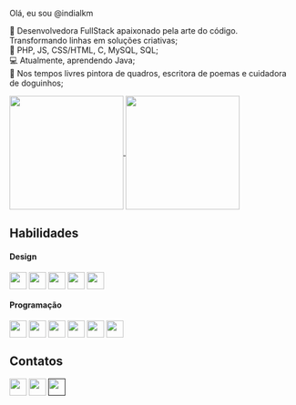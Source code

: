 Olá, eu sou @indialkm

🚀 Desenvolvedora FullStack apaixonado pela arte do código. Transformando linhas em soluções criativas; <br>
🌟 PHP, JS, CSS/HTML, C, MySQL, SQL;<br>
💻 Atualmente, aprendendo Java;<br>
🎯 Nos tempos livres pintora de quadros, escritora de poemas e cuidadora de doguinhos;<br>

<div>
<a href="https://github.com/anuraghazra/github-readme-stats">
  <img height=200 align="center" src="https://github-readme-stats.vercel.app/api?username=indialkm&show_icons=true&theme=monokai" />
</a>
<a href="https://github.com/anuraghazra/convoychat">
  <img height=200 align="center" src="https://github-readme-stats.vercel.app/api/top-langs?username=indialkm&layout=compact&langs_count=8&card_width=320&theme=monokai" />
</a>
</div>

<div>
  <h2>Habilidades</h2>
  <h4>Design</h4>
  <img height=30 align="center" src="https://img.shields.io/badge/Adobe%20After%20Effects-9999FF.svg?style=for-the-badge&logo=Adobe%20After%20Effects&logoColor=white" />
  <img height=30 align="center" src="https://img.shields.io/badge/adobe%20illustrator-%23FF9A00.svg?style=for-the-badge&logo=adobe%20illustrator&logoColor=white" />
  <img height=30 align="center" src="https://img.shields.io/badge/adobe%20photoshop-%2331A8FF.svg?style=for-the-badge&logo=adobe%20photoshop&logoColor=white" />
  <img height=30 align="center" src="https://img.shields.io/badge/Adobe%20Premiere%20Pro-9999FF.svg?style=for-the-badge&logo=Adobe%20Premiere%20Pro&logoColor=white" />
  <img height=30 align="center" src="https://img.shields.io/badge/figma-%23F24E1E.svg?style=for-the-badge&logo=figma&logoColor=white" />
<br>
<h4>Programação</h4>
 <img height=30 align="center" src="https://img.shields.io/badge/c-%2300599C.svg?style=for-the-badge&logo=c&logoColor=white" />
  <img height=30 align="center" src="https://img.shields.io/badge/c%23-%23239120.svg?style=for-the-badge&logo=csharp&logoColor=white" />
   <img height=30 align="center" src="https://img.shields.io/badge/html5-%23E34F26.svg?style=for-the-badge&logo=html5&logoColor=white" />
    <img height=30 align="center" src="https://img.shields.io/badge/javascript-%23323330.svg?style=for-the-badge&logo=javascript&logoColor=%23F7DF1E" />
    <img height=30 align="center" src="https://img.shields.io/badge/php-%23777BB4.svg?style=for-the-badge&logo=php&logoColor=white" />
    <img height=30 align="center" src="https://img.shields.io/badge/java-%23ED8B00.svg?style=for-the-badge&logo=openjdk&logoColor=white" />

  
  <h2>Contatos</h2>
  
  <a  href="www.linkedin.com/in/ingrid-alkimim"><img height=30 align="center" src="https://img.shields.io/badge/LinkedIn-0A66C2.svg?style=for-the-badge&logo=LinkedIn&logoColor=white" /></a>
  <a  href="https://api.whatsapp.com/send?phone=5511993871401"><img height=30 align="center" src="https://img.shields.io/badge/WhatsApp-25D366.svg?style=for-the-badge&logo=WhatsApp&logoColor=white" /></a>
  <a  href=""><img height=30 align="center" src="https://img.shields.io/badge/Instagram-E4405F.svg?style=for-the-badge&logo=Instagram&logoColor=white" /></a>
</div>



